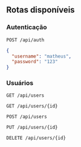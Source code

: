 ## Rotas disponíveis

### Autenticação
`POST /api/auth`

```json
{
  "username": "matheus",
  "password": "123"
}
```

### Usuários
`GET /api/users`

`GET /api/users/{id}`

`POST /api/users`

`PUT /api/users/{id}`

`DELETE /api/users/{id}`

